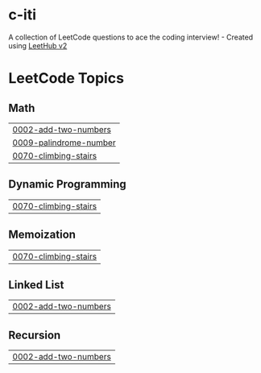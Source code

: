 # c-iti
A collection of LeetCode questions to ace the coding interview! - Created using [LeetHub v2](https://github.com/arunbhardwaj/LeetHub-2.0)

<!---LeetCode Topics Start-->
# LeetCode Topics
## Math
|  |
| ------- |
| [0002-add-two-numbers](https://github.com/Minafarah200/c-iti/tree/master/0002-add-two-numbers) |
| [0009-palindrome-number](https://github.com/Minafarah200/c-iti/tree/master/0009-palindrome-number) |
| [0070-climbing-stairs](https://github.com/Minafarah200/c-iti/tree/master/0070-climbing-stairs) |
## Dynamic Programming
|  |
| ------- |
| [0070-climbing-stairs](https://github.com/Minafarah200/c-iti/tree/master/0070-climbing-stairs) |
## Memoization
|  |
| ------- |
| [0070-climbing-stairs](https://github.com/Minafarah200/c-iti/tree/master/0070-climbing-stairs) |
## Linked List
|  |
| ------- |
| [0002-add-two-numbers](https://github.com/Minafarah200/c-iti/tree/master/0002-add-two-numbers) |
## Recursion
|  |
| ------- |
| [0002-add-two-numbers](https://github.com/Minafarah200/c-iti/tree/master/0002-add-two-numbers) |
<!---LeetCode Topics End-->